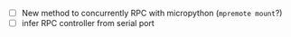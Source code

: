 - [ ] New method to concurrently RPC with micropython (`mpremote mount`?)
- [ ] infer RPC controller from serial port
